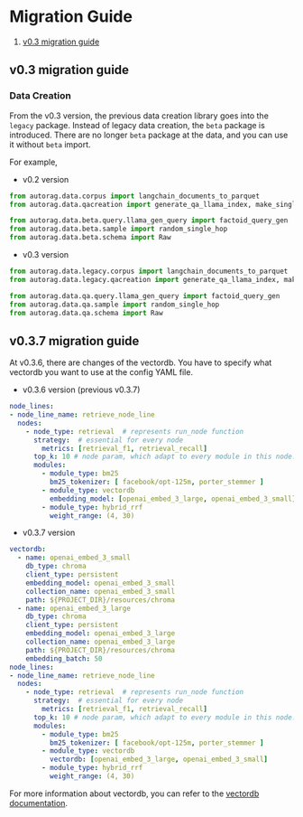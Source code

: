 # Migration Guide

1. [v0.3 migration guide](#v03-migration-guide)

## v0.3 migration guide

### Data Creation

From the v0.3 version, the previous data creation library goes into the `legacy` package.
Instead of legacy data creation, the `beta` package is introduced.
There are no longer `beta` package at the data, and you can use it without `beta` import.

For example,

- v0.2 version

```python
from autorag.data.corpus import langchain_documents_to_parquet
from autorag.data.qacreation import generate_qa_llama_index, make_single_content_qa
```

```python
from autorag.data.beta.query.llama_gen_query import factoid_query_gen
from autorag.data.beta.sample import random_single_hop
from autorag.data.beta.schema import Raw
```

- v0.3 version

```python
from autorag.data.legacy.corpus import langchain_documents_to_parquet
from autorag.data.legacy.qacreation import generate_qa_llama_index, make_single_content_qa
```

```python
from autorag.data.qa.query.llama_gen_query import factoid_query_gen
from autorag.data.qa.sample import random_single_hop
from autorag.data.qa.schema import Raw
```

## v0.3.7 migration guide

At v0.3.6, there are changes of the vectordb.
You have to specify what vectordb you want to use at the config YAML file.

- v0.3.6 version (previous v0.3.7)

```yaml
node_lines:
- node_line_name: retrieve_node_line
  nodes:
    - node_type: retrieval  # represents run_node function
      strategy:  # essential for every node
        metrics: [retrieval_f1, retrieval_recall]
      top_k: 10 # node param, which adapt to every module in this node.
      modules:
        - module_type: bm25
          bm25_tokenizer: [ facebook/opt-125m, porter_stemmer ]
        - module_type: vectordb
          embedding_model: [openai_embed_3_large, openai_embed_3_small]
        - module_type: hybrid_rrf
          weight_range: (4, 30)
```

- v0.3.7 version

```yaml
vectordb:
  - name: openai_embed_3_small
    db_type: chroma
    client_type: persistent
    embedding_model: openai_embed_3_small
    collection_name: openai_embed_3_small
    path: ${PROJECT_DIR}/resources/chroma
  - name: openai_embed_3_large
    db_type: chroma
    client_type: persistent
    embedding_model: openai_embed_3_large
    collection_name: openai_embed_3_large
    path: ${PROJECT_DIR}/resources/chroma
    embedding_batch: 50
node_lines:
- node_line_name: retrieve_node_line
  nodes:
    - node_type: retrieval  # represents run_node function
      strategy:  # essential for every node
        metrics: [retrieval_f1, retrieval_recall]
      top_k: 10 # node param, which adapt to every module in this node.
      modules:
        - module_type: bm25
          bm25_tokenizer: [ facebook/opt-125m, porter_stemmer ]
        - module_type: vectordb
          vectordb: [openai_embed_3_large, openai_embed_3_small]
        - module_type: hybrid_rrf
          weight_range: (4, 30)
```

For more information about vectordb, you can refer to the [vectordb documentation](./vectordb/vectordb.md).

